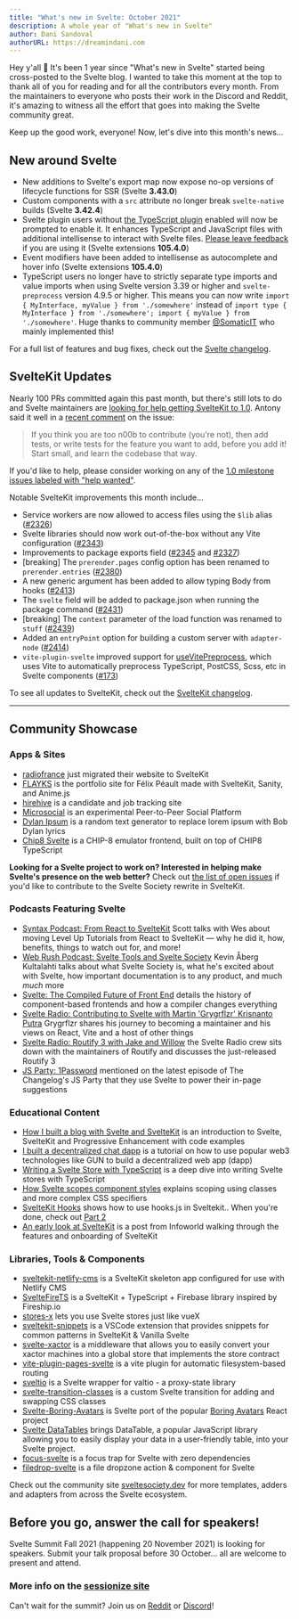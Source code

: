 ```yaml
---
title: "What's new in Svelte: October 2021"
description: A whole year of "What's new in Svelte"
author: Dani Sandoval
authorURL: https://dreamindani.com
---
```


Hey y'all 👋 It's been 1 year since "What's new in Svelte" started being cross-posted to the Svelte blog. I wanted to take this moment at the top to thank all of you for reading and for all the contributors every month. From the maintainers to everyone who posts their work in the Discord and Reddit, it's amazing to witness all the effort that goes into making the Svelte community great.

Keep up the good work, everyone! Now, let's dive into this month's news...

## New around Svelte

- New additions to Svelte's export map now expose no-op versions of lifecycle functions for SSR (Svelte **3.43.0**)
- Custom components with a `src` attribute no longer break `svelte-native` builds (Svelte **3.42.4**)
- Svelte plugin users without [the TypeScript plugin](https://www.npmjs.com/package/typescript-svelte-plugin) enabled will now be prompted to enable it. It enhances TypeScript and JavaScript files with additional intellisense to interact with Svelte files. [Please leave feedback](https://github.com/sveltejs/language-tools/issues/580) if you are using it (Svelte extensions **105.4.0**)
- Event modifiers have been added to intellisense as autocomplete and hover info (Svelte extensions **105.4.0**)
- TypeScript users no longer have to strictly separate type imports and value imports when using Svelte version 3.39 or higher and `svelte-preprocess` version 4.9.5 or higher. This means you can now write `import { MyInterface, myValue } from './somewhere'` instead of `import type { MyInterface } from './somewhere'; import { myValue } from './somewhere'`. Huge thanks to community member [@SomaticIT](https://github.com/SomaticIT) who mainly implemented this!

For a full list of features and bug fixes, check out the [Svelte changelog](https://github.com/sveltejs/svelte/blob/master/CHANGELOG.md).

## SvelteKit Updates

Nearly 100 PRs committed again this past month, but there's still lots to do and Svelte maintainers are [looking for help getting SvelteKit to 1.0](https://github.com/sveltejs/kit/issues/2100). Antony said it well in a [recent comment](https://github.com/sveltejs/kit/issues/2100#issuecomment-895446285) on the issue:

> If you think you are too n00b to contribute (you're not), then add tests, or write tests for the feature you want to add, before you add it! Start small, and learn the codebase that way.

If you'd like to help, please consider working on any of the [1.0 milestone issues labeled with "help wanted"](https://github.com/sveltejs/kit/issues?q=is%3Aopen+is%3Aissue+milestone%3A1.0+label%3A%22help+wanted%22).

Notable SvelteKit improvements this month include...

- Service workers are now allowed to access files using the `$lib` alias ([#2326](https://github.com/sveltejs/kit/pull/2326))
- Svelte libraries should now work out-of-the-box without any Vite configuration ([#2343](https://github.com/sveltejs/kit/pull/2343))
- Improvements to package exports field ([#2345](https://github.com/sveltejs/kit/pull/2345) and [#2327](https://github.com/sveltejs/kit/pull/2327))
- [breaking] The `prerender.pages` config option has been renamed to `prerender.entries` ([#2380](https://github.com/sveltejs/kit/pull/2380))
- A new generic argument has been added to allow typing Body from hooks ([#2413](https://github.com/sveltejs/kit/pull/2413))
- The `svelte` field will be added to package.json when running the package command ([#2431](https://github.com/sveltejs/kit/pull/2431))
- [breaking] The `context` parameter of the load function was renamed to `stuff` ([#2439](https://github.com/sveltejs/kit/pull/2439))
- Added an `entryPoint` option for building a custom server with `adapter-node` ([#2414](https://github.com/sveltejs/kit/pull/2414))
- `vite-plugin-svelte` improved support for [useVitePreprocess](https://github.com/sveltejs/vite-plugin-svelte/blob/main/docs/config.md#usevitepreprocess), which uses Vite to automatically preprocess TypeScript, PostCSS, Scss, etc in Svelte components ([#173](https://github.com/sveltejs/vite-plugin-svelte/pull/173))

To see all updates to SvelteKit, check out the [SvelteKit changelog](https://github.com/sveltejs/kit/blob/master/packages/kit/CHANGELOG.md).

---

## Community Showcase

### Apps & Sites

- [radiofrance](https://www.radiofrance.fr/) just migrated their website to SvelteKit
- [FLAYKS](https://flayks.com/) is the portfolio site for Félix Péault made with SvelteKit, Sanity, and Anime.js
- [hirehive](https://www.hirehive.com/) is a candidate and job tracking site
- [Microsocial](https://microsocial.xyz/) is an experimental Peer-to-Peer Social Platform
- [Dylan Ipsum](https://www.dylanlyrics.app/) is a random text generator to replace lorem ipsum with Bob Dylan lyrics
- [Chip8 Svelte](https://github.com/mikeyhogarth/chip8-svelte) is a CHIP-8 emulator frontend, built on top of CHIP8 TypeScript

**Looking for a Svelte project to work on? Interested in helping make Svelte's presence on the web better?** Check out [the list of open issues](https://github.com/svelte-society/sveltesociety-2021/issues) if you'd like to contribute to the Svelte Society rewrite in SvelteKit.

### Podcasts Featuring Svelte

- [Syntax Podcast: From React to SvelteKit](https://podcasts.apple.com/us/podcast/from-react-to-sveltekit/id1253186678?i=1000536276106) Scott talks with Wes about moving Level Up Tutorials from React to SvelteKit — why he did it, how, benefits, things to watch out for, and more!
- [Web Rush Podcast: Svelte Tools and Svelte Society](https://www.webrush.io/episodes/episode-150-svelte-tools-and-svelte-society) Kevin Åberg Kultalahti talks about what Svelte Society is, what he's excited about with Svelte, how important documentation is to any product, and much _much_ more
- [Svelte: The Compiled Future of Front End](https://www.arahansen.com/the-compiled-future-of-front-end/) details the history of component-based frontends and how a compiler changes everything
- [Svelte Radio: Contributing to Svelte with Martin 'Grygrflzr' Krisnanto Putra](https://share.transistor.fm/s/10aa305c) Grygrflzr shares his journey to becoming a maintainer and his views on React, Vite and a host of other things
- [Svelte Radio: Routify 3 with Jake and Willow](https://share.transistor.fm/s/10aa305c) the Svelte Radio crew sits down with the maintainers of Routify and discusses the just-released Routify 3
- [JS Party: 1Password](https://twitter.com/geoffrich_/status/1441816829853253640?s=20) mentioned on the latest episode of The Changelog's JS Party that they use Svelte to power their in-page suggestions

### Educational Content

- [How I built a blog with Svelte and SvelteKit](https://fantinel.dev/blog-development-sveltekit/) is an introduction to Svelte, SvelteKit and Progressive Enhancement with code examples
- [I built a decentralized chat dapp](https://www.youtube.com/watch?v=J5x3OMXjgMc) is a tutorial on how to use popular web3 technologies like GUN to build a decentralized web app (dapp)
- [Writing a Svelte Store with TypeScript](https://javascript.plainenglish.io/writing-a-svelte-store-with-typescript-22fa1c901a4) is a deep dive into writing Svelte stores with TypeScript
- [How Svelte scopes component styles](https://geoffrich.net/posts/svelte-scoped-styles/) explains scoping using classes and more complex CSS specifiers
- [SvelteKit Hooks](https://www.youtube.com/watch?v=RarufLoEL08) shows how to use hooks.js in Sveltekit.. When you're done, check out [Part 2](https://www.youtube.com/watch?v=RmIBG3G0-VY)
- [An early look at SvelteKit](https://www.infoworld.com/article/3630395/an-early-look-at-sveltekit.html) is a post from Infoworld walking through the features and onboarding of SvelteKit

### Libraries, Tools & Components

- [sveltekit-netlify-cms](https://github.com/buhrmi/sveltekit-netlify-cms) is a SvelteKit skeleton app configured for use with Netlify CMS
- [SvelteFireTS](https://github.com/jacobbowdoin/sveltefirets) is a SvelteKit + TypeScript + Firebase library inspired by Fireship.io
- [stores-x](https://github.com/Anyass3/stores-x) lets you use Svelte stores just like vueX
- [sveltekit-snippets](https://github.com/stordahl/sveltekit-snippets) is a VSCode extension that provides snippets for common patterns in SvelteKit & Vanilla Svelte
- [svelte-xactor](https://github.com/wobsoriano/svelte-xactor) is a middleware that allows you to easily convert your xactor machines into a global store that implements the store contract
- [vite-plugin-pages-svelte](https://github.com/aldy505/vite-plugin-pages-svelte) is a vite plugin for automatic filesystem-based routing
- [sveltio](https://www.npmjs.com/package/sveltio) is a Svelte wrapper for valtio - a proxy-state library
- [svelte-transition-classes](https://github.com/rmarscher/svelte-transition-classes) is a custom Svelte transition for adding and swapping CSS classes
- [Svelte-Boring-Avatars](https://github.com/paolotiu/svelte-boring-avatars) is Svelte port of the popular [Boring Avatars](https://github.com/boringdesigners/boring-avatars) React project
- [Svelte DataTables](https://github.com/homescriptone/svelte-datatables) brings DataTable, a popular JavaScript library allowing you to easily display your data in a user-friendly table, into your Svelte project.
- [focus-svelte](https://github.com/chanced/focus-svelte) is a focus trap for Svelte with zero dependencies
- [filedrop-svelte](https://github.com/chanced/filedrop-svelte) is a file dropzone action & component for Svelte

Check out the community site [sveltesociety.dev](https://sveltesociety.dev/templates) for more templates, adders and adapters from across the Svelte ecosystem.

## Before you go, answer the call for speakers!

Svelte Summit Fall 2021 (happening 20 November 2021) is looking for speakers. Submit your talk proposal before 30 October... all are welcome to present and attend.

### More info on the [sessionize site](https://sessionize.com/svelte-summit-fall-2021/)

Can't wait for the summit? Join us on [Reddit](https://www.reddit.com/r/sveltejs/) or [Discord](https://discord.com/invite/yy75DKs)!
